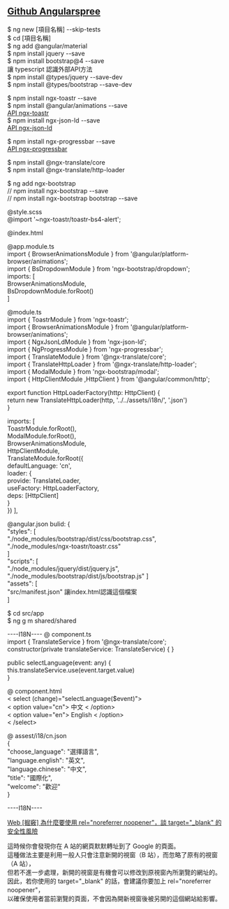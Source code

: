 ## [Github Angularspree](https://github.com/aviabird/angularspree)  

$ ng new [項目名稱] --skip-tests    
$ cd [項目名稱]   
$ ng add @angular/material    
$ npm install jquery --save   
$ npm install bootstrap@4 --save    
讓 typescript 認識外部API方法    
$ npm install @types/jquery --save-dev    
$ npm install @types/bootstrap --save-dev   

$ npm install ngx-toastr --save   
$ npm install @angular/animations --save    
[API ngx-toastr](https://www.npmjs.com/package/ngx-toastr)     
$ npm install ngx-json-ld --save        
[API ngx-json-ld](https://www.npmjs.com/package/ngx-json-ld)     

$ npm install ngx-progressbar --save        
[API ngx-progressbar](https://medium.com/letsboot/lets-add-a-progress-bar-to-angular-4-apps-using-ngx-progressbar-45a2a1089d4e)      

$ npm install @ngx-translate/core       
$ npm install @ngx-translate/http-loader       

$ ng add ngx-bootstrap   
// npm install ngx-bootstrap --save      
// npm install ngx-bootstrap bootstrap --save      
     

@style.scss   
@import '~ngx-toastr/toastr-bs4-alert';     

@index.html     
<link href="https://cdn.jsdelivr.net/npm/bootstrap@4.5.3/dist/css/bootstrap.min.css" rel="stylesheet" crossorigin="anonymous" integrity="sha384-TX8t27EcRE3e/ihU7zmQxVncDAy5uIKz4rEkgIXeMed4M0jlfIDPvg6uqKI2xXr2">

@app.module.ts      
import { BrowserAnimationsModule } from '@angular/platform-browser/animations';     
import { BsDropdownModule } from 'ngx-bootstrap/dropdown';      
imports: [      
    BrowserAnimationsModule,        
    BsDropdownModule.forRoot()      
  ]     


@module.ts    
import { ToastrModule } from 'ngx-toastr';  
import { BrowserAnimationsModule } from '@angular/platform-browser/animations';   
import { NgxJsonLdModule } from 'ngx-json-ld';      
import { NgProgressModule } from 'ngx-progressbar';     
import { TranslateModule } from '@ngx-translate/core';      
import { TranslateHttpLoader } from '@ngx-translate/http-loader';    
import { ModalModule } from 'ngx-bootstrap/modal';  
import { HttpClientModule ,HttpClient } from '@angular/common/http';       

export function HttpLoaderFactory(http: HttpClient) {       
return new TranslateHttpLoader(http, '../../assets/i18n/', '.json')     
}      

imports: [    
    ToastrModule.forRoot(),    
    ModalModule.forRoot(),      
    BrowserAnimationsModule,        
    HttpClientModule,         
TranslateModule.forRoot({       
defaultLanguage: 'cn',      
loader: {       
provide: TranslateLoader,       
useFactory: HttpLoaderFactory,      
deps: [HttpClient]      
}       
}) 
  ],    

@angular.json 
bulid: {               
"styles": [   
    "./node_modules/bootstrap/dist/css/bootstrap.css",   
    "./node_modules/ngx-toastr/toastr.css"    
]   
"scripts": [  
  "./node_modules/jquery/dist/jquery.js",  
  "./node_modules/bootstrap/dist/js/bootstrap.js" 
]   
"assets": [     
    "src/manifest.json"  讓index.html認識這個檔案     
]       


$ cd src/app    
$ ng g m shared/shared    




----I18N----
@ component.ts      
import { TranslateService } from '@ngx-translate/core';     
constructor(private translateService: TranslateService) { }     

public selectLanguage(event: any) {     
this.translateService.use(event.target.value)       
}       

@ component.html        
< select (change)="selectLanguage($event)">     
< option value="cn"> 中文 < /option>      
< option value="en"> English < /option>     
< /select>      

@ assest/i18/cn.json        
{       
"choose_language": "選擇語言",      
"language.english": "英文",       
"language.chinese": "中文",       
"title": "國際化",     
"welcome": "歡迎"     
}       

----I18N----


[Web [掘竅] 為什麼要使用 rel="noreferrer noopener"，談 target="_blank" 的安全性風險](https://pjchender.blogspot.com/2020/05/relnoreferrer-targetblank.html)      

這時候你會發現你在 A 站的網頁默默轉址到了 Google 的頁面。      
這種做法主要是利用一般人只會注意新開的視窗（B 站），而忽略了原有的視窗（A 站），      
但若不進一步處理，新開的視窗是有機會可以修改到原視窗內所瀏覽的網址的。     
因此，若你使用的 target="_blank" 的話，會建議你要加上 rel="noreferrer noopener"，      
以確保使用者當前瀏覽的頁面，不會因為開新視窗後被另開的這個網站給影響。     





